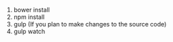 1. bower install
2. npm install
3. gulp
(If you plan to make changes to the source code) 
4. gulp watch